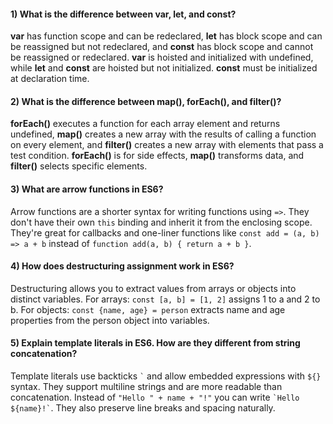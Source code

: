 #### 1) What is the difference between var, let, and const?

**var** has function scope and can be redeclared, **let** has block scope and can be reassigned but not redeclared, and **const** has block scope and cannot be reassigned or redeclared. **var** is hoisted and initialized with undefined, while **let** and **const** are hoisted but not initialized. **const** must be initialized at declaration time.

#### 2) What is the difference between map(), forEach(), and filter()?

**forEach()** executes a function for each array element and returns undefined, **map()** creates a new array with the results of calling a function on every element, and **filter()** creates a new array with elements that pass a test condition. **forEach()** is for side effects, **map()** transforms data, and **filter()** selects specific elements.

#### 3) What are arrow functions in ES6?

Arrow functions are a shorter syntax for writing functions using `=>`. They don't have their own `this` binding and inherit it from the enclosing scope. They're great for callbacks and one-liner functions like `const add = (a, b) => a + b` instead of `function add(a, b) { return a + b }`.

#### 4) How does destructuring assignment work in ES6?

Destructuring allows you to extract values from arrays or objects into distinct variables. For arrays: `const [a, b] = [1, 2]` assigns 1 to a and 2 to b. For objects: `const {name, age} = person` extracts name and age properties from the person object into variables.

#### 5) Explain template literals in ES6. How are they different from string concatenation?

Template literals use backticks `` ` `` and allow embedded expressions with `${}` syntax. They support multiline strings and are more readable than concatenation. Instead of `"Hello " + name + "!"` you can write `` `Hello ${name}!` ``. They also preserve line breaks and spacing naturally.